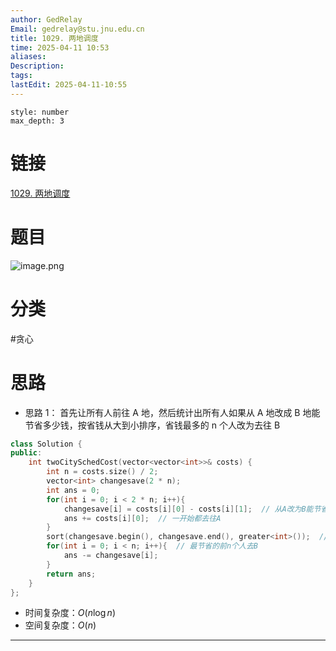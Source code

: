 ```yaml
---
author: GedRelay
Email: gedrelay@stu.jnu.edu.cn
title: 1029. 两地调度
time: 2025-04-11 10:53
aliases: 
Description: 
tags: 
lastEdit: 2025-04-11-10:55
---
```


```toc
style: number
max_depth: 3
```

# 链接
[1029. 两地调度](https://leetcode.cn/problems/two-city-scheduling/) 

# 题目
![image.png](https://ged-pic-bed.oss-cn-guangzhou.aliyuncs.com/img/202504111053633.png)


# 分类
#贪心 

# 思路
- 思路 1：
首先让所有人前往 A 地，然后统计出所有人如果从 A 地改成 B 地能节省多少钱，按省钱从大到小排序，省钱最多的 n 个人改为去往 B

```cpp
class Solution {
public:
    int twoCitySchedCost(vector<vector<int>>& costs) {
        int n = costs.size() / 2;
        vector<int> changesave(2 * n);
        int ans = 0;
        for(int i = 0; i < 2 * n; i++){
            changesave[i] = costs[i][0] - costs[i][1];  // 从A改为B能节省的资金
            ans += costs[i][0];  // 一开始都去往A
        }
        sort(changesave.begin(), changesave.end(), greater<int>());  // 按节省资金从大到小排序
        for(int i = 0; i < n; i++){  // 最节省的前n个人去B
            ans -= changesave[i];
        }
        return ans;
    }
};
```


- 时间复杂度：${O\left( n\log n \right)  }$ 
- 空间复杂度：${O\left( n \right)  }$ 


---

